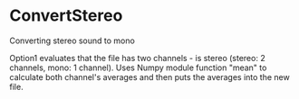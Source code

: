 # ConvertStereo
Converting stereo sound to mono

Option1 evaluates that the file has two channels - is stereo (stereo: 2 channels, mono: 1 channel). Uses Numpy module function "mean" to calculate both channel's averages and then puts the averages into the new file.
